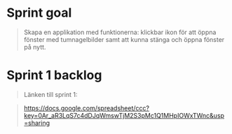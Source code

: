 Sprint goal
===========

> Skapa en applikation med funktionerna: klickbar ikon för att öppna fönster med tumnagelbilder samt att kunna stänga och öppna fönster på nytt.

Sprint 1 backlog
================

> Länken till sprint 1:

> https://docs.google.com/spreadsheet/ccc?key=0Ar_aR3LqS7c4dDJqWmswTjM2S3pMc1Q1MHpIOWxTWnc&usp=sharing
